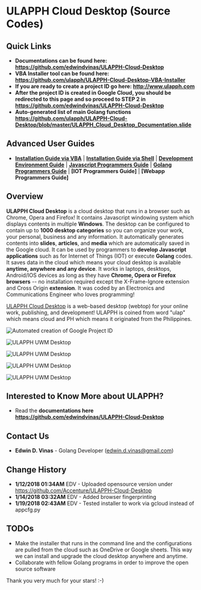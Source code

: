 ULAPPH Cloud Desktop (Source Codes)
====================

Quick Links
------------------------------------
- **Documentations can be found here: https://github.com/edwindvinas/ULAPPH-Cloud-Desktop**
- **VBA Installer tool can be found here: https://github.com/ulapph/ULAPPH-Cloud-Desktop-VBA-Installer**
- **If you are ready to create a project ID go here: http://www.ulapph.com**
- **After the project ID is created in Google Cloud, you should be redirected to this page and so proceed to STEP 2 in https://github.com/edwindvinas/ULAPPH-Cloud-Desktop**
- **Auto-generated list of main Golang functions https://github.com/ulapph/ULAPPH-Cloud-Desktop/blob/master/ULAPPH_Cloud_Desktop_Documentation.slide**

Advanced User Guides
--------------------
- **[Installation Guide via VBA](https://github.com/edwindvinas/ULAPPH-Cloud-Desktop/blob/master/DOCS/Installation%20Guide.md)** | **[Installation Guide via Shell](https://github.com/edwindvinas/ULAPPH-Cloud-Desktop/blob/master/DOCS/Installation%20Guide%20using%20Shell.md)** | **[Development Environment Guide](https://github.com/edwindvinas/ULAPPH-Cloud-Desktop/blob/master/DOCS/Development%20Environment%20Guide.md)** | **[Javascript Programmers Guide](https://github.com/edwindvinas/ULAPPH-Cloud-Desktop/blob/master/DOCS/Javascript%20Programmers%20Guide.md)** | **[Golang Programmers Guide](https://github.com/edwindvinas/ULAPPH-Cloud-Desktop/blob/master/DOCS/Golang%20Programmers%20Guide.md)** | **[IOT Programmers Guide]** | **[Webapp Programmers Guide]**

Overview
------------

**ULAPPH Cloud Desktop** is a cloud desktop that runs in a browser such as Chrome, Opera and Firefox! It contains Javascript windowing system which displays contents in multiple **Windows**. The desktop can be configured to contain up to **1000 desktop categories** so you can organize your work, your personal, business and any information. It automatically generates contents into **slides**, **articles**, and **media** which are automatically saved in the Google cloud. It can be used by programmers to **develop Javascript applications** such as for Internet of Things (IOT) or execute **Golang** codes.  It saves data in the cloud which means your cloud desktop is available **anytime, anywhere and any device**. It works in laptops, desktops, Android/IOS devices as long as they have **Chrome, Opera or Firefox browsers** -- no installation required except the X-Frame-Ignore extension and Cross Origin **extension**. It was coded by an Electronics and Communications Engineer who loves programming! 

[ULAPPH Cloud Desktop](https://www.ulapph.com/) is a web-based desktop (webtop) for your online work, publishing, and development! ULAPPH is coined from word "ulap" which means cloud and PH which means it originated from the Philippines.

![Automated creation of Google Project ID](https://lh3.googleusercontent.com/ldzUkHX-WOlYFbJMUdLsaUWvpPAGPg9a7Sa1l4G7roi_tcg37DOs9OCxzixADHVnVgeK-9sACI2Smw366q8mgdJJFuiPzJY=s500)

![ULAPPH UWM Desktop](http://lh3.googleusercontent.com/rdYiJWTDIf0OUVf0cAHwgEJBdKWeFnFC0OFRdoVo8-4tpzNk3MESibvzBLoLVYxZ-8W-2gS7H9o-xzJBy2VEk0bpGZ1NFg=s500)

![ULAPPH UWM Desktop](https://lh3.googleusercontent.com/IhJbOUEiXbtqKT-gKoMSf5lBY2oowLLNL9JrXyFMUShlVO5waXjuMMEUyWWZVMuiz11eaYDSbsJWhPeiq2hAe1sb3F9R=s900)

![ULAPPH UWM Desktop](https://lh3.googleusercontent.com/VoNjasti_TDnNqDN5fJf6aXIzZ5ByqW__DaSOV5cKR4zr8pobCTo1PUENfCRktZ_j7eLu5cVc89DHHbxJODBu0bkHCd9_w=s900)

![ULAPPH UWM Desktop](https://lh3.googleusercontent.com/q1Wp_bX1XCfo9oEvgZpjyQEpBHyPU8mWs8wRb4pMYs_i2pHX0iViYjDBMUpwg8zqB8SQLrUHEZ3XdaRSYUxnxQ3Pm4CVLw=s900)

Interested to Know More about ULAPPH?
------------------------
- Read the **documentations here https://github.com/edwindvinas/ULAPPH-Cloud-Desktop**

Contact Us
------------
- **Edwin D. Vinas** - Golang Developer (edwin.d.vinas@gmail.com)

Change History
---------------
- **1/12/2018 01:34AM** EDV - Uploaded opensource version under https://github.com/Accenture/ULAPPH-Cloud-Desktop
- **1/14/2018 03:32AM** EDV - Added browser fingerprinting
- **1/19/2018 02:43AM** EDV - Tested installer to work via gcloud instead of appcfg.py

TODOs
---------------
- Make the installer that runs in the command line and the configurations are pulled from the cloud such as OneDrive or Google sheets. This way we can install and upgrade the cloud desktop anywhere and anytime.
- Collaborate with fellow Golang programs in order to improve the open source software

Thank you very much for your stars! :-)
